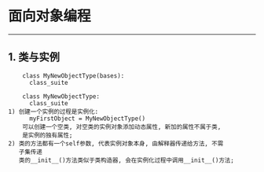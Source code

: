 # **面向对象编程**
***



## **1. 类与实例**
        class MyNewObjectType(bases):
          class_suite

        class MyNewObjectType:
          class_suite
    1) 创建一个实例的过程是实例化:
          myFirstObject = MyNewObjectType()
        可以创建一个空类, 对空类的实例对象添加动态属性, 新加的属性不属于类, 
        是实例的独有属性;
    2) 类的方法都有一个self参数, 代表实例对象本身, 由解释器传递给方法, 不需
       子集传递
       类的__init__()方法类似于类构造器, 会在实例化过程中调用__init__()方法;

